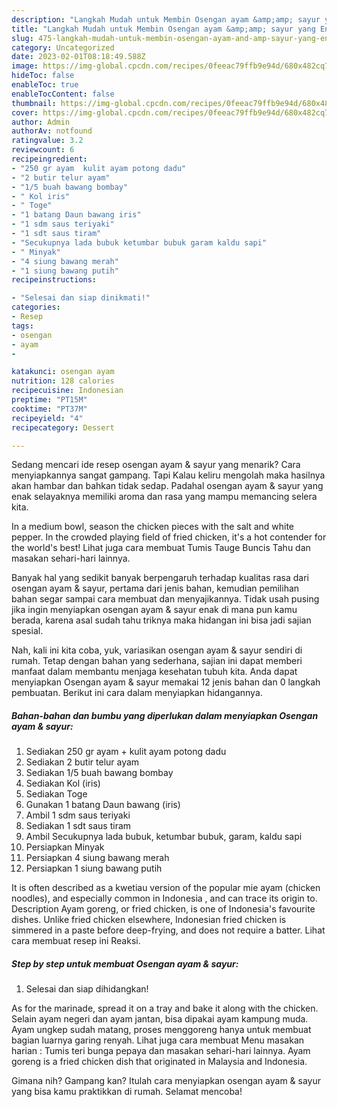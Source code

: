```yaml
---
description: "Langkah Mudah untuk Membin Osengan ayam &amp;amp; sayur yang Enak"
title: "Langkah Mudah untuk Membin Osengan ayam &amp;amp; sayur yang Enak"
slug: 475-langkah-mudah-untuk-membin-osengan-ayam-and-amp-sayur-yang-enak
category: Uncategorized
date: 2023-02-01T08:18:49.588Z
image: https://img-global.cpcdn.com/recipes/0feeac79ffb9e94d/680x482cq70/osengan-ayam-sayur-foto-resep-utama.jpg
hideToc: false
enableToc: true
enableTocContent: false
thumbnail: https://img-global.cpcdn.com/recipes/0feeac79ffb9e94d/680x482cq70/osengan-ayam-sayur-foto-resep-utama.jpg
cover: https://img-global.cpcdn.com/recipes/0feeac79ffb9e94d/680x482cq70/osengan-ayam-sayur-foto-resep-utama.jpg
author: Admin
authorAv: notfound
ratingvalue: 3.2
reviewcount: 6
recipeingredient:
- "250 gr ayam  kulit ayam potong dadu"
- "2 butir telur ayam"
- "1/5 buah bawang bombay"
- " Kol iris"
- " Toge"
- "1 batang Daun bawang iris"
- "1 sdm saus teriyaki"
- "1 sdt saus tiram"
- "Secukupnya lada bubuk ketumbar bubuk garam kaldu sapi"
- " Minyak"
- "4 siung bawang merah"
- "1 siung bawang putih"
recipeinstructions:

- "Selesai dan siap dinikmati!"
categories:
- Resep
tags:
- osengan
- ayam
- 

katakunci: osengan ayam  
nutrition: 128 calories
recipecuisine: Indonesian
preptime: "PT15M"
cooktime: "PT37M"
recipeyield: "4"
recipecategory: Dessert

---
```



Sedang mencari ide resep osengan ayam &amp; sayur yang menarik? Cara menyiapkannya sangat gampang. Tapi Kalau keliru mengolah maka hasilnya akan hambar dan bahkan tidak sedap. Padahal osengan ayam &amp; sayur yang enak selayaknya memiliki aroma dan rasa yang mampu memancing selera kita.


In a medium bowl, season the chicken pieces with the salt and white pepper. In the crowded playing field of fried chicken, it&#39;s a hot contender for the world&#39;s best! Lihat juga cara membuat Tumis Tauge Buncis Tahu dan masakan sehari-hari lainnya.

Banyak hal yang sedikit banyak berpengaruh terhadap kualitas rasa dari osengan ayam &amp; sayur, pertama dari jenis bahan, kemudian pemilihan bahan segar sampai cara membuat dan menyajikannya. Tidak usah pusing jika ingin menyiapkan osengan ayam &amp; sayur enak di mana pun kamu berada, karena asal sudah tahu triknya maka hidangan ini bisa jadi sajian spesial.


Nah, kali ini kita coba, yuk, variasikan osengan ayam &amp; sayur sendiri di rumah. Tetap dengan bahan yang sederhana, sajian ini dapat memberi manfaat dalam membantu menjaga kesehatan tubuh kita. Anda dapat menyiapkan Osengan ayam &amp; sayur memakai 12 jenis bahan dan 0 langkah pembuatan. Berikut ini cara dalam menyiapkan hidangannya.

<!--inarticleads1-->

##### Bahan-bahan dan bumbu yang diperlukan dalam menyiapkan Osengan ayam &amp; sayur:

1. Sediakan 250 gr ayam + kulit ayam potong dadu
1. Sediakan 2 butir telur ayam
1. Sediakan 1/5 buah bawang bombay
1. Sediakan  Kol (iris)
1. Sediakan  Toge
1. Gunakan 1 batang Daun bawang (iris)
1. Ambil 1 sdm saus teriyaki
1. Sediakan 1 sdt saus tiram
1. Ambil Secukupnya lada bubuk, ketumbar bubuk, garam, kaldu sapi
1. Persiapkan  Minyak
1. Persiapkan 4 siung bawang merah
1. Persiapkan 1 siung bawang putih


It is often described as a kwetiau version of the popular mie ayam (chicken noodles), and especially common in Indonesia , and can trace its origin to. Description Ayam goreng, or fried chicken, is one of Indonesia&#39;s favourite dishes. Unlike fried chicken elsewhere, Indonesian fried chicken is simmered in a paste before deep-frying, and does not require a batter. Lihat cara membuat resep ini Reaksi. 

<!--inarticleads2-->

##### Step by step untuk membuat Osengan ayam &amp; sayur:


1. Selesai dan siap dihidangkan!

As for the marinade, spread it on a tray and bake it along with the chicken. Selain ayam negeri dan ayam jantan, bisa dipakai ayam kampung muda. Ayam ungkep sudah matang, proses menggoreng hanya untuk membuat bagian luarnya garing renyah. Lihat juga cara membuat Menu masakan harian : Tumis teri bunga pepaya dan masakan sehari-hari lainnya. Ayam goreng is a fried chicken dish that originated in Malaysia and Indonesia. 

Gimana nih? Gampang kan? Itulah cara menyiapkan osengan ayam &amp; sayur yang bisa kamu praktikkan di rumah. Selamat mencoba!
